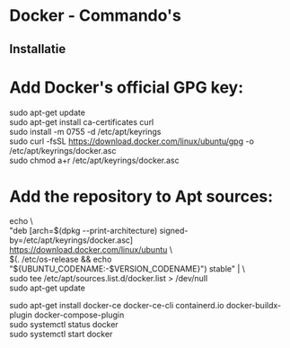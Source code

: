 # Docker - Commando's
## Installatie

# Add Docker's official GPG key:  
sudo apt-get update  
sudo apt-get install ca-certificates curl  
sudo install -m 0755 -d /etc/apt/keyrings  
sudo curl -fsSL https://download.docker.com/linux/ubuntu/gpg -o /etc/apt/keyrings/docker.asc  
sudo chmod a+r /etc/apt/keyrings/docker.asc  

# Add the repository to Apt sources:  
echo \  
  "deb [arch=$(dpkg --print-architecture) signed-by=/etc/apt/keyrings/docker.asc]   https://download.docker.com/linux/ubuntu \  
  $(. /etc/os-release && echo "${UBUNTU_CODENAME:-$VERSION_CODENAME}") stable" | \  
  sudo tee /etc/apt/sources.list.d/docker.list > /dev/null  
sudo apt-get update  

sudo apt-get install docker-ce docker-ce-cli containerd.io docker-buildx-plugin   docker-compose-plugin  
sudo systemctl status docker  
sudo systemctl start docker  
